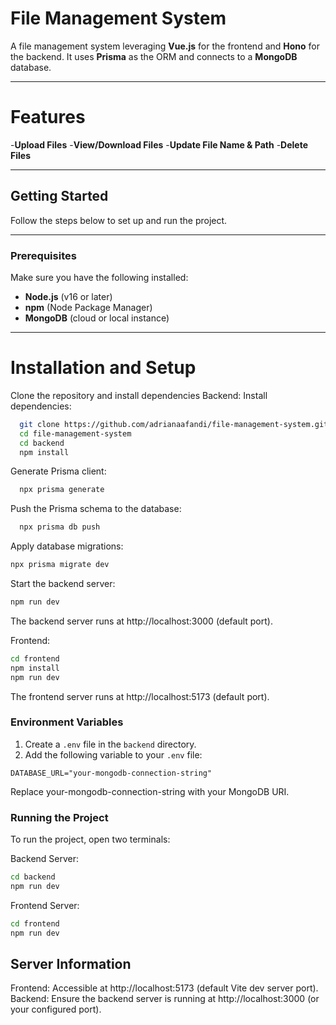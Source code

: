 # File Management System
A file management system leveraging **Vue.js** for the frontend and **Hono** for the backend. It uses **Prisma** as the ORM and connects to a **MongoDB** database.

---
# Features
-**Upload Files**
-**View/Download Files**
-**Update File Name & Path**
-**Delete Files**

---
## Getting Started

Follow the steps below to set up and run the project.

---

### Prerequisites

Make sure you have the following installed:
- **Node.js** (v16 or later)
- **npm** (Node Package Manager)
- **MongoDB** (cloud or local instance)

---

# Installation and Setup
Clone the repository and install dependencies
Backend:
Install dependencies:
```bash
  git clone https://github.com/adrianaafandi/file-management-system.git
  cd file-management-system
  cd backend
  npm install
```
Generate Prisma client:
```bash
  npx prisma generate
```

Push the Prisma schema to the database:
```bash
  npx prisma db push
```
Apply database migrations:
```bash
npx prisma migrate dev
```
Start the backend server:
```bash
npm run dev
```
The backend server runs at http://localhost:3000 (default port).

Frontend: 
```bash
cd frontend
npm install
npm run dev
```
The frontend server runs at http://localhost:5173 (default port).

### Environment Variables

1. Create a `.env` file in the `backend` directory.
2. Add the following variable to your `.env` file:

```env
DATABASE_URL="your-mongodb-connection-string"
```
Replace your-mongodb-connection-string with your MongoDB URI.

### Running the Project
To run the project, open two terminals:

Backend Server:
```bash
cd backend
npm run dev
```
Frontend Server: 
```bash
cd frontend
npm run dev
```

## Server Information
Frontend: Accessible at http://localhost:5173 (default Vite dev server port).
Backend: Ensure the backend server is running at http://localhost:3000 (or your configured port).



